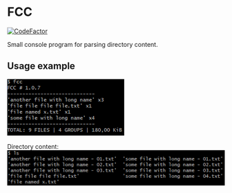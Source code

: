# FCC

[![CodeFactor](https://www.codefactor.io/repository/github/mzknek/fcc/badge)](https://www.codefactor.io/repository/github/mzknek/fcc)

Small console program for parsing directory content.

## Usage example

![fcc](./e_fcc.png)

Directory content:
![ls](./e_ls.png)